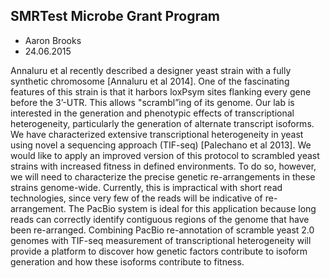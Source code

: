 ## SMRTest Microbe Grant Program

* Aaron Brooks
* 24.06.2015

Annaluru et al recently described a designer yeast strain with a fully synthetic chromosome [Annaluru et al 2014]. One of the fascinating features of this strain is that it harbors loxPsym sites flanking every gene before the 3’-UTR. This allows "scrambl”ing of its genome. Our lab is interested in the generation and phenotypic effects of transcriptional heterogeneity, particularly the generation of alternate transcript isoforms. We have characterized extensive transcriptional heterogeneity in yeast using novel a sequencing approach (TIF-seq) [Palechano et al 2013]. We would like to apply an improved version of this protocol to scrambled yeast strains with increased fitness in defined environments. To do so, however, we will need to characterize the precise genetic re-arrangements in these strains genome-wide. Currently, this is impractical with short read technologies, since very few of the reads will be indicative of re-arrangement. The PacBio system is ideal for this application because long reads can correctly identify contiguous regions of the genome that have been re-arranged. Combining PacBio re-annotation of scramble yeast 2.0 genomes with TIF-seq measurement of transcriptional heterogeneity will provide a platform to discover how genetic factors contribute to isoform generation and how these isoforms contribute to fitness.  